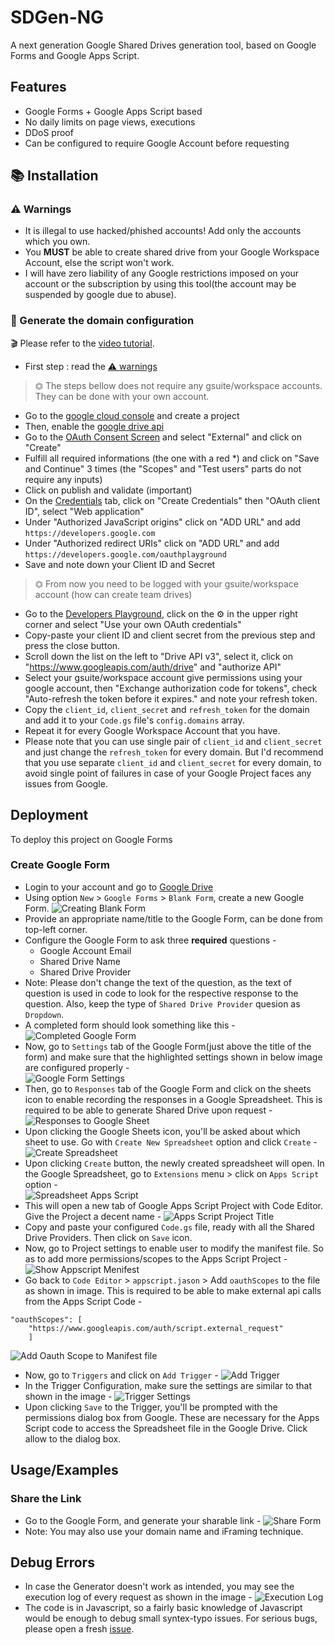 
# SDGen-NG

A next generation Google Shared Drives generation tool, based on Google Forms and Google Apps Script.


## Features

- Google Forms + Google Apps Script based
- No daily limits on page views, executions
- DDoS proof
- Can be configured to require Google Account before requesting


## 📚 Installation

### ⚠️ Warnings
- It is illegal to use hacked/phished accounts! Add only the accounts which you own.
- You **MUST** be able to create shared drive from your Google Workspace Account, else the script won't work.
- I will have zero liability of any Google restrictions imposed on your account or the subscription by using this tool(the account may be suspended by google due to abuse).

### 📙 Generate the domain configuration
🎬 Please refer to the [video tutorial](https://drive.google.com/file/d/1mn6Hq_tON6ek0u36bWtq0IhOEO6Hfw3v).

- First step : read the [⚠️ warnings](https://github.com/MsGsuite/MsGsuite#%EF%B8%8F-warnings)
> ⏣ The steps bellow does not require any gsuite/workspace accounts. They can be done with your own account.


- Go to the [google cloud console](https://console.developers.google.com/apis/credentials) and create a project  
- Then, enable the [google drive api](https://console.developers.google.com/apis/library/drive.googleapis.com?q=drive)
- Go to the [OAuth Consent Screen](https://console.cloud.google.com/apis/credentials/consent) and select "External" and click on "Create"
- Fulfill all required informations (the one with a red *) and click on "Save and Continue" 3 times (the "Scopes" and "Test users" parts do not require any inputs) 
- Click on publish and validate (important)
- On the [Credentials](https://console.cloud.google.com/apis/credentials) tab, click on "Create Credentials" then "OAuth client ID", select "Web application"
- Under "Authorized JavaScript origins" click on "ADD URL" and add `https://developers.google.com` 
- Under "Authorized redirect URIs" click on "ADD URL" and add `https://developers.google.com/oauthplayground`
- Save and note down your Client ID and Secret
> ⏣ From now you need to be logged with your gsuite/workspace account (how can create team drives)
- Go to the [Developers Playground](https://developers.google.com/oauthplayground), click on the ⚙️ in the upper right corner and select "Use your own OAuth credentials" 
- Copy-paste your client ID and client secret from the previous step and press the close button.
- Scroll down the list on the left to "Drive API v3", select it, click on "https://www.googleapis.com/auth/drive" and "authorize API"
- Select your gsuite/workspace account give permissions using your google account, then "Exchange authorization code for tokens", check "Auto-refresh the token before it expires." and note your refresh token.
- Copy the `client_id`, `client_secret` and `refresh_token` for the domain and add it to your `Code.gs` file's `config.domains` array.
- Repeat it for every Google Workspace Account that you have.
- Please note that you can use single pair of `client_id` and `client_secret` and just change the `refresh_token` for every domain. But I'd recommend that you use separate `client_id` and `client_secret` for every domain, to avoid single point of failures in case of your Google Project faces any issues from Google.


## Deployment

To deploy this project on Google Forms

### Create Google Form
- Login to your account and go to [Google Drive](https://drive.google.com/drive)
- Using option `New` > `Google Forms` > `Blank Form`, create a new Google Form.
![Creating Blank Form](https://github.com/alberteinstein42/SDGen-NG/blob/main/documentation/images/create-google-form.jpg?raw=true)
- Provide an appropriate name/title to the Google Form, can be done from top-left corner.
- Configure the Google Form to ask three **required** questions -
  - Google Account Email
  - Shared Drive Name
  - Shared Drive Provider  
- Note: Please don't change the text of the question, as the text of question is used in code to look for the respective response to the question. Also, keep the type of `Shared Drive Provider` quesion as `Dropdown`.
- A completed form should look something like this -
![Completed Google Form](https://github.com/alberteinstein42/SDGen-NG/blob/main/documentation/images/sample-google-form.jpg?raw=true)
- Now, go to `Settings` tab of the Google Form(just above the title of the form) and make sure that the highlighted settings shown in below image are configured properly - <br/>
![Google Form Settings](https://github.com/alberteinstein42/SDGen-NG/blob/main/documentation/images/google-form-setting.png?raw=true)
- Then, go to `Responses` tab of the Google Form and click on the sheets icon to enable recording the responses in a Google Spreadsheet. This is required to be able to generate Shared Drive upon request -
![Responses to Google Sheet](https://github.com/alberteinstein42/SDGen-NG/blob/main/documentation/images/responses-sheet.png?raw=true)
- Upon clicking the Google Sheets icon, you'll be asked about which sheet to use. Go with `Create New Spreadsheet` option and click `Create` -
![Create Spreadsheet](https://github.com/alberteinstein42/SDGen-NG/blob/main/documentation/images/create-spreadsheet.png?raw=true)
- Upon clicking `Create` button, the newly created spreadsheet will open. In the Google Spreadsheet, go to `Extensions` menu > click on `Apps Script` option - <br />
![Spreadsheet Apps Script](https://github.com/alberteinstein42/SDGen-NG/blob/main/documentation/images/spreadsheet-apps-script.png?raw=true)
- This will open a new tab of Google Apps Script Project with Code Editor. Give the Project a decent name - 
![Apps Script Project Title](https://github.com/alberteinstein42/SDGen-NG/blob/main/documentation/images/apps-script-title.png?raw=true)
- Copy and paste your configured `Code.gs` file, ready with all the Shared Drive Providers. Then click on `Save` icon.
- Now, go to Project settings to enable user to modify the manifest file. So as to add more permissions/scopes to the Apps Script Project - 
![Show Appscript Menifest](https://github.com/alberteinstein42/SDGen-NG/blob/main/documentation/images/show-appscript-manifest.png?raw=true)
- Go back to `Code Editor` > `appscript.jason` > Add `oauthScopes` to the file as shown in image. This is required to be able to make external api calls from the Apps Script Code -
```
"oauthScopes": [ 
    "https://www.googleapis.com/auth/script.external_request" 
    ]
```
![Add Oauth Scope to Manifest file](https://github.com/alberteinstein42/SDGen-NG/blob/main/documentation/images/add-oauthscope-manifest.png?raw=true) 
- Now, go to `Triggers` and click on `Add Trigger` - 
![Add Trigger](https://github.com/alberteinstein42/SDGen-NG/blob/main/documentation/images/add-trigger.png?raw=true)
- In the Trigger Configuration, make sure the settings are similar to that shown in the image - 
![Trigger Settings](https://github.com/alberteinstein42/SDGen-NG/blob/main/documentation/images/trigger-settings.png?raw=true)
- Upon clicking `Save` to the Trigger, you'll be prompted with the permissions dialog box from Google. These are necessary for the Apps Script code to access the Spreadsheet file in the Google Drive. Click allow to the dialog box.
## Usage/Examples

### Share the Link
- Go to the Google Form, and generate your sharable link - 
![Share Form](https://github.com/alberteinstein42/SDGen-NG/blob/main/documentation/images/share-form-link.png?raw=true)
- Note: You may also use your domain name and iFraming technique.


## Debug Errors

- In case the Generator doesn't work as intended, you may see the execution log of every request as shown in the image - 
![Execution Log](https://github.com/alberteinstein42/SDGen-NG/blob/main/documentation/images/execution-log.png?raw=true)
- The code is in Javascript, so a fairly basic knowledge of Javascript would be enough to debug small syntex-typo issues. For serious bugs, please open a fresh [issue](https://github.com/alberteinstein42/SDGen-NG/issues). 
